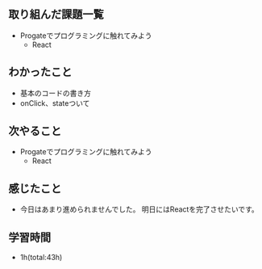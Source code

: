 ## 取り組んだ課題一覧
- Progateでプログラミングに触れてみよう
  - React

## わかったこと
- 基本のコードの書き方
- onClick、stateついて

## 次やること
- Progateでプログラミングに触れてみよう
  - React

## 感じたこと
- 今日はあまり進められませんでした。
  明日にはReactを完了させたいです。

## 学習時間
- 1h(total:43h)
